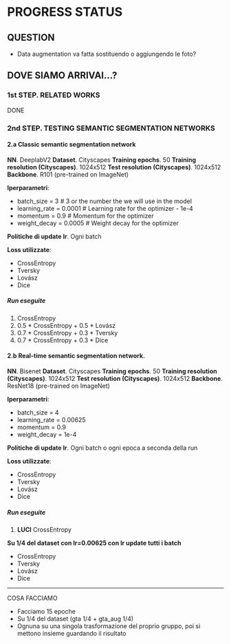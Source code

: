 # PROGRESS STATUS

## QUESTION

- Data augmentation va fatta sostituendo o aggiungendo le foto?


## DOVE SIAMO ARRIVAI...?
### 1st STEP. RELATED WORKS 
DONE

### 2nd STEP. TESTING SEMANTIC SEGMENTATION NETWORKS
#### 2.a Classic semantic segmentation network
**NN**. DeeplabV2 
**Dataset**. Cityscapes 
**Training epochs**. 50 
**Training resolution (Cityscapes)**. 1024x512 
**Test resolution (Cityscapes)**. 1024x512 
**Backbone**. R101 (pre-trained on ImageNet)

**Iperparametri**:
- batch_size = 3 # 3 or the number the we will use in the model
- learning_rate = 0.0001 # Learning rate for the optimizer - 1e-4
- momentum = 0.9 # Momentum for the optimizer
- weight_decay = 0.0005 # Weight decay for the optimizer

**Politiche di update lr**. Ogni batch

**Loss utilizzate**:
- CrossEntropy
- Tversky
- Lovász
- Dice

##### Run eseguite
1. CrossEntropy
2. 0.5 * CrossEntropy + 0.5 * Lovász
3. 0.7 * CrossEntropy + 0.3 * Tversky
4. 0.7 * CrossEntropy + 0.3 * Dice



#### 2.b Real-time semantic segmentation network.
**NN**. Bisenet 
**Dataset**. Cityscapes 
**Training epochs**. 50 
**Training resolution (Cityscapes)**. 1024x512 
**Test resolution (Cityscapes)**. 1024x512 
**Backbone**. ResNet18 (pre-trained on ImageNet)

**Iperparametri**:
- batch_size = 4 
- learning_rate = 0.00625
- momentum = 0.9
- weight_decay = 1e-4 

**Politiche di update lr**. Ogni batch o ogni epoca a seconda della run

**Loss utilizzate**:
- CrossEntropy
- Tversky
- Lovász
- Dice

##### Run eseguite
1. **LUCI** CrossEntropy

**Su 1/4 del dataset con lr=0.00625 con lr update tutti i batch**
- CrossEntropy
- Tversky
- Lovász
- Dice

****



COSA FACCIAMO
- Facciamo 15 epoche
- Su 1/4 del dataset (gta  1/4 + gta_aug 1/4)
- Ognuna su una singola trasformazione del proprio gruppo, poi si mettono insieme guardando il risultato